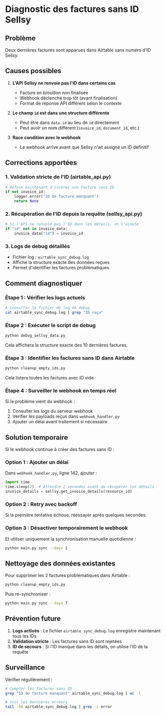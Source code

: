 # Diagnostic des factures sans ID Sellsy

## Problème
Deux dernières factures sont apparues dans Airtable sans numéro d'ID Sellsy.

## Causes possibles

1. **L'API Sellsy ne renvoie pas l'ID dans certains cas**
   - Facture en brouillon non finalisée
   - Webhook déclenché trop tôt (avant finalisation)
   - Format de réponse API différent selon le contexte

2. **Le champ `id` est dans une structure différente**
   - Peut être dans `data.id` au lieu de `id` directement
   - Peut avoir un nom différent (`invoice_id`, `document_id`, etc.)

3. **Race condition avec le webhook**
   - Le webhook arrive avant que Sellsy n'ait assigné un ID définitif

## Corrections apportées

### 1. Validation stricte de l'ID (airtable_api.py)
```python
# Refuse maintenant d'insérer une facture sans ID
if not invoice_id:
    logger.error("ID de facture manquant")
    return None
```

### 2. Récupération de l'ID depuis la requête (sellsy_api.py)
```python
# Si l'API ne renvoie pas l'ID dans les détails, on l'ajoute
if "id" not in invoice_data:
    invoice_data["id"] = invoice_id
```

### 3. Logs de debug détaillés
- Fichier log : `airtable_sync_debug.log`
- Affiche la structure exacte des données reçues
- Permet d'identifier les factures problématiques

## Comment diagnostiquer

### Étape 1 : Vérifier les logs actuels
```bash
# Consulter le fichier de log de debug
cat airtable_sync_debug.log | grep "ID reçu"
```

### Étape 2 : Exécuter le script de debug
```bash
python debug_sellsy_data.py
```
Cela affichera la structure exacte des 10 dernières factures.

### Étape 3 : Identifier les factures sans ID dans Airtable
```bash
python cleanup_empty_ids.py
```
Cela listera toutes les factures avec ID vide.

### Étape 4 : Surveiller le webhook en temps réel
Si le problème vient du webhook :
1. Consulter les logs du serveur webhook
2. Vérifier les payloads reçus dans `webhook_handler.py`
3. Ajouter un délai avant traitement si nécessaire

## Solution temporaire

Si le webhook continue à créer des factures sans ID :

### Option 1 : Ajouter un délai
Dans `webhook_handler.py`, ligne 142, ajouter :
```python
import time
time.sleep(2)  # Attendre 2 secondes avant de récupérer les détails
invoice_details = sellsy.get_invoice_details(resource_id)
```

### Option 2 : Retry avec backoff
Si la première tentative échoue, réessayer après quelques secondes.

### Option 3 : Désactiver temporairement le webhook
Et utiliser uniquement la synchronisation manuelle quotidienne :
```bash
python main.py sync --days 1
```

## Nettoyage des données existantes

Pour supprimer les 2 factures problématiques dans Airtable :
```bash
python cleanup_empty_ids.py
```

Puis re-synchroniser :
```bash
python main.py sync --days 7
```

## Prévention future

1. **Logs activés** : Le fichier `airtable_sync_debug.log` enregistre maintenant tous les IDs
2. **Validation stricte** : Les factures sans ID sont rejetées
3. **ID de secours** : Si l'ID manque dans les détails, on utilise l'ID de la requête

## Surveillance

Vérifier régulièrement :
```bash
# Compter les factures sans ID
grep "ID de facture manquant" airtable_sync_debug.log | wc -l

# Voir les dernières erreurs
tail -50 airtable_sync_debug.log | grep -i error
```
